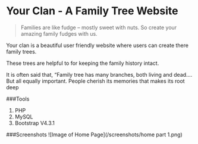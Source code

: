 # Your Clan - A Family Tree Website

> Families are like fudge – mostly sweet with nuts. So create your amazing family fudges with us.

Your clan is a beautiful user friendly website where users can create there family trees.

These trees are helpful to for keeping the family history intact.

It is often said that, “Family tree has many branches, both living and dead…. But all equally important. People cherish its memories that makes its root deep

###Tools
1. PHP
2. MySQL
3. Bootstrap V4.3.1

###Screenshots
![Image of Home Page](/screenshots/home part 1.png)
